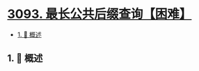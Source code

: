 # [3093. 最长公共后缀查询【困难】](https://github.com/tnotesjs/TNotes.leetcode/tree/main/notes/3093.%20%E6%9C%80%E9%95%BF%E5%85%AC%E5%85%B1%E5%90%8E%E7%BC%80%E6%9F%A5%E8%AF%A2%E3%80%90%E5%9B%B0%E9%9A%BE%E3%80%91)

<!-- region:toc -->

- [1. 📝 概述](#1--概述)

<!-- endregion:toc -->

## 1. 📝 概述
